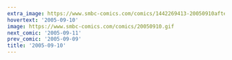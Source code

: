 ```yaml
---
extra_image: https://www.smbc-comics.com/comics/1442269413-20050910after.png
hovertext: '2005-09-10'
image: https://www.smbc-comics.com/comics/20050910.gif
next_comic: '2005-09-11'
prev_comic: '2005-09-09'
title: '2005-09-10'
---
```


